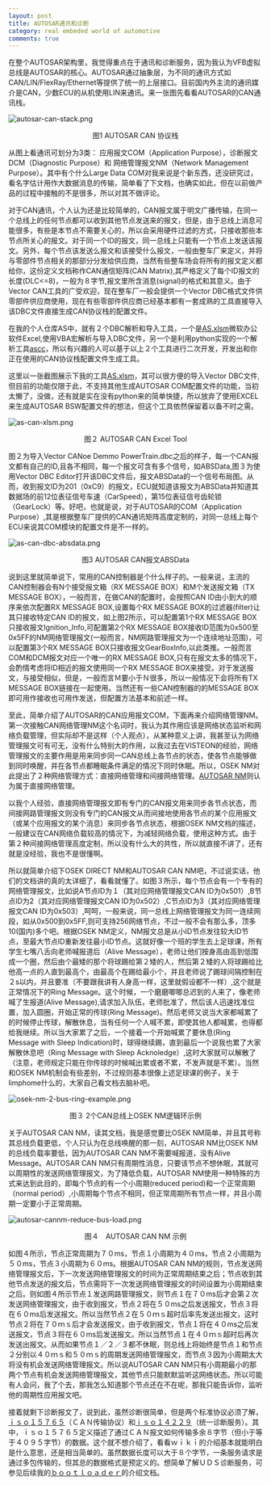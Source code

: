 ```yaml
---
layout: post
title: AUTOSAR通讯和诊断
category: real embeded world of automotive
comments: true
---
```


在整个AUTOSAR架构里，我觉得重点在于通讯和诊断服务，因为我认为VFB虚拟总线是AUTOSAR的核心。AUTOSAR通过抽象层，为不同的通讯方式如CAN/LIN/FlexRay/Ethernet等提供了统一的上层接口。目前国内外主流的通讯媒介是CAN，少数ECU的从机使用LIN来通讯。来一张图先看看AUTOSAR的CAN通讯栈。

![autosar-can-stack.png](/as/images/rewoa/autosar-can-stack.png)
<center> 图1 AUTOSAR CAN 协议栈 </center>

从图上看通讯可划分为3类： 应用报文COM（Application Purpose），诊断报文DCM（Diagnostic Purpose）和 网络管理报文NM（Network Management Purpose）。其中有个什么Large Data COM对我来说是个新东西，还没研究过，看名字估计用作大数据消息的传输，简单看了下文档，也确实如此，但在以前做产品的过程中接触的不是很多，所以对其不做评论。

对于CAN通讯，个人认为还是比较简单的，CAN报文属于明文广播传输，在同一个总线上的任何节点都可以收到其他节点发送来的报文，但是，由于总线上消息可能很多，有些是本节点不需要关心的，所以会采用硬件过滤的方式，只接收那些本节点所关心的报文。对于同一个ID的报文，同一总线上只能有一个节点上发送该报文。另外，每个节点该发送么报文和该接受什么报文，一般由整车厂来定义，并将与零部件节点相关的那部分分发给供应商，当然有些整车场会将所有的报文定义都给你，这份定义文档称作CAN通信矩阵(CAN Matrix),其严格定义了每个ID报文的长度(DLC<=8)，一般为８字节,报文里所含消息(signal)的格式和其意义。由于Vector CAN工具的广受欢迎，现在整车厂一般会提供一个Vector DBC格式文件供零部件供应商使用，现在有些零部件供应商已经基本都有一套成熟的工具直接导入该DBC文件直接生成CAN协议栈的配置文件。

在我的个人仓库AS中，就有２个DBC解析和导入工具，一个是[AS.xlsm](https://github.com/parai/as/blob/master/com/as.tool/config.infrastructure.system/AS.xlsm)微软办公软件Excel,使用VBA宏解析与导入DBC文件，另一个是利用python实现的一个解析工具[ascc](https://github.com/parai/as/tree/master/com/as.tool/py.can.database.access/ascc)，所以有兴趣的人可以基于以上２个工具进行二次开发，开发出和你正在使用的CAN协议栈配置文件生成工具。

这里以一张截图展示下我的工具[AS.xlsm](https://github.com/parai/as/blob/master/com/as.tool/config.infrastructure.system/AS.xlsm)，其可以很方便的导入Vector DBC文件,但目前的功能仅限于此，不支持其他生成AUTOSAR COM配置文件的功能，当初太懒了，没做，还有就是实在没有python来的简单快捷，所以放弃了使用EXCEL来生成AUTOSAR BSW配置文件的想法，但这个工具依然保留着以备不时之需。

![as-can-xlsm.png](/as/images/rewoa/as-can-xlsm.png)
<center> 图２ AUTOSAR CAN Excel Tool </center>

图２为导入Vector CANoe Demmo PowerTrain.dbc之后的样子，每一个CAN报文都有自己的ID,且各不相同，每一个报文可含有多个信号，如ABSData,图３为使用Vector DBC Editor打开该DBC文件后，报文ABSData的一个信号布局图。从而，收到报文ID为201（0xC9）的报文，ECU就知道该报文为ABSData并知道其数据场的前12位表征信号车速（CarSpeed），第15位表征信号齿轮锁（GearLock）等。好吧，也就是说，对于AUTOSAR的COM（Application Purpose）,其是根据整车厂提供的CAN通讯矩阵高度定制的，对同一总线上每个ECU来说其COM模块的配置文件是不一样的。

![as-can-dbc-absdata.png](/as/images/rewoa/as-can-dbc-absdata.png)
<center> 图3 AUTOSAR CAN报文ABSData </center>

说到这里就简单说下，常用的CAN控制器是个什么样子的。一般来说，主流的CAN控制器会有N个接受报文箱（RX MESSAGE BOX）和M个发送报文箱（TX MESSAGE BOX），一般而言，在做CAN的配置时，会按照CAN ID由小到大的顺序来依次配置RX MESSAGE BOX,设置每个RX MESSAGE BOX的过滤器(filter)让其只接收特定CAN ID的报文，如上图2所示，可以配置第1个RX MESSAGE BOX只接收报文Ignition_Info,可配置第2个RX MESSAGE BOX接收ID范围为0x500至0x5FF的NM网络管理报文(一般而言，NM网路管理报文为一个连续地址范围)，可以配置第3个RX MESSAGE BOX只接收报文GearBoxInfo,以此类推。一般而言COM和DCM报文对应一个唯一的RX MESSAGE BOX,只有在报文太多的情况下，会酌情考虑将ID相近的报文使用同一个RX MESSAGE BOX来接受。对于发送报文，与接受相似，但是，一般而言Ｍ要小于Ｎ很多，所以一般情况下会将所有TX MESSAGE BOX链接在一起使用。当然还有一些CAN控制器的的MESSAGE BOX即可用作接收也可用作发送，但配置方法基本和前述一样。

至此，简单介绍了AUTOSAR的CAN应用报文COM，下面再来介绍网络管理NM。第一次接触CAN网络管理NM这个名词时，我认为其作用应该是网络状态监听和网络负载管理，但实际却不是这样（个人观点），从某种意义上讲，我甚至认为网络管理报文可有可无，没有什么特别大的作用，以我过去在VISTEON的经验，网络管理报文的主要作用是用来同步同一CAN总线上各节点的状态，使各节点能够做到同时唤醒，并在各节点都睡眠条件满足的情况下同时休眠。所以，OSEK NM对此提出了２种网络管理方式：直接网络管理和间接网络管理。[AUTOSAR NM](http://www.autosar.org/fileadmin/files/releases/4-2/software-architecture/communication-stack/standard/AUTOSAR_SWS_CANNetworkManagement.pdf)则认为属于直接网络管理。

以我个人经验，直接网络管理报文即有专门的CAN报文用来同步各节点状态，而间接网路管理报文则没有专门的CAN报文从而间接地使用各节点的某个应用报文（或某个应用报文的某个消息）来同步各节点状态，根据OSEK NM文档的描述，一般建议在CAN网络负载较高的情况下，为减轻网络负载，使用这种方式。由于第２种间接网络管理高度定制，所以没有什么大的共性，所以就直接不讲了，还有就是没经验，我也不是很懂啊。

所以就简单介绍下OSEK DIRECT NM和AUTOSAR CAN NM吧，不过说实话，他们的文档讲的真的太详细了，看看就懂了。如图３所示，每个节点会有一个专有的网络管理报文，比如说A节点ID为１（其对应网络管理报文CAN ID为0x501）,B节点ID为2（其对应网络管理报文CAN ID为0x502）,C节点ID为3（其对应网络管理报文CAN ID为0x503）,呵呵，一般来说，同一总线上网络管理报文为同一连续网段，如从0x500到0x5FF,则可支持256网络节点，不过一般不会有那么多，顶多10(国内)多个吧。根据OSEK NM定义，NM报文总是从小ID节点发往较大ID节点，至最大节点ID重新发往最小ID节点。这就好像一个班的学生去上足球课，所有学生七嘴八舌向老师喊报道后（Alive Message），老师让他们按身高由高到低围成一个圈，然后由个最矮的那个将球踢给第２矮的人，然后第２矮的人将球踢给比他高一点的人直到最高个，由最高个在踢给最小个，并且老师说了踢球间隔控制在２s以内，并且要准（不要跟我讲有人身高一样，这里就假设都不一样）,这个就是正常情况下的Ring Message。这个时候，一个磨磨唧唧总迟到的人来了，像老师喊了生报道(Alive Message),请求加入队伍，老师批准了，然后该人迅速找准位置，加入圆圈，开始正常的传球(Ring Message)。然后老师又说当大家都喊累了的时候停止传球，解散休息，当有任何一个人喊不累，即使其他人都喊累，也得都给我继续。所以当大家累了之后，一个接着一个开始喊累了要休息(Ring Message with Sleep Indication)时，球得继续踢，直到最后一个说我也累了大家解散休息吧（Ring Message with Sleep Acknoledge）,这时大家就可以解散了（注意，老师规定只能在你传球的时候喊出累或者不累，不发声就是不累）。当然和OSEK NM机制会有些差别，不过规则基本很像上述足球课的例子，关于limphome什么的，大家自己看文档去脑补吧。

![osek-nm-2-bus-ring-example.png](/as/images/rewoa/osek-nm-2-bus-ring-example.png)
<center> 图３ 2个CAN总线上OSEK NM逻辑环示例 </center>

关于AUTOSAR CAN NM，读其文档，我是感觉要比OSEK NM简单，并且其号称其总线负载更低，个人只认为在总线唤醒的那一刻，AUTOSAR NM比OSEK NM的总线负载率要低，因为AUTOSAR CAN NM不需要喊报道，没有Alive Message。AUTOSAR CAN NM只有周期性消息，只要该节点不想休眠，其就可以周期性的发送网络管理报文，为了降低负载，AUTOSAR NM使用一种特殊的方式来达到此目的，即每个节点的有一个小周期(reduced period)和一个正常周期（normal period）,小周期每个节点不相同，但正常周期所有节点一样，并且小周期一定要小于正常周期。

![autosar-cannm-reduce-bus-load.png](/as/images/rewoa/autosar-cannm-reduce-bus-load.png)
<center> 图４　AUTOSAR CAN NM 示例 </center>

如图４所示，节点正常周期为７０ms，节点１小周期为４０ms，节点２小周期为５０ms，节点３小周期为６０ms。根据AUTOSAR CAN NM的规则，节点发送网络管理报文后，下一次发送网络管理报文的时间为正常周期结束之后；节点收到其他节点发送的报文后，节点需将下一次发送网络管理报文的时间设置为小周期结束之后。则如图４所示节点１发送网路管理报文，则节点１在７０ms后才会第２次发送网络管理报文，由于收到报文，节点２将在５０ms之后发送报文，节点３将在６０ms后发送报文。所以当然节点２在５０ｍｓ超时后率先发送出报文，这时节点２将在７０ｍｓ后才会发送报文，由于收到报文，节点１将在４０ms之后发送报文，节点３将在６０ms后发送报文。所以当然节点１在４０ｍｓ超时后再次发送出报文。从而如果节点１／２／３都不休眠，则总线上将始终是节点１和节点２分别以４０ｍｓ和５０ｍｓ的周期发送网络管理报文，而节点３因为小周期太大将没有机会发送网络管理报文。所以说AUTOSAR CAN NM只有小周期最小的那两个节点有机会发送网络管理报文，其他节点只能默默监听这网络状态。所以可能有人会问，我了个去，那我怎么知道那个节点还在不在呢，那我只能告诉你，监听他的周期性应用报文吧。

接着就剩下诊断报文了，说到此，虽然诊断很简单，但是两个标准协议必须了解，[ｉｓｏ１５７６５](https://en.wikipedia.org/wiki/ISO_15765-2)（ＣＡＮ传输协议）和[ｉｓｏ１４２２９](https://en.wikipedia.org/wiki/Unified_Diagnostic_Services)（统一诊断服务）。其中，ｉｓｏ１５７６５定义描述了通过ＣＡＮ报文如何传输多余８字节（但小于等于４０９５字节）的数据。这个就不想介绍了，看看ｗｉｋｉ的介绍基本就能明白是什么意思，还是相当简单的。虽然数据长度可以大于８个字节，一条服务请求是通过多包传输的，但其总的数据格式是预定义的。想简单了解ＵＤＳ诊断服务，可参见后续我的[ｂｏｏｔｌｏａｄｅｒ](http://parai.github.io/as/real%20embeded%20world%20of%20automotive/2016/04/15/REWOA-AUTOSAR-BOOTLOADER.html)的介绍文档。


